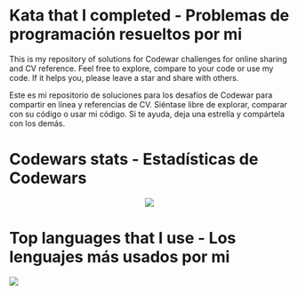 # Kata that I completed - Problemas de programación resueltos por mi
This is my repository of solutions for Codewar challenges for online sharing and CV reference. Feel free to explore, compare to your code or use my code. If it helps you, please leave a star and share with others.

Este es mi repositorio de soluciones para los desafíos de Codewar para compartir en línea y referencias de CV. Siéntase libre de explorar, comparar con su código o usar mi código. Si te ayuda, deja una estrella y compártela con los demás.

# Codewars stats - Estadísticas de Codewars

<p align="center">
  <img src="https://www.codewars.com/users/DiracSpace/badges/large"></img>
 </p>

# Top languages that I use - Los lenguajes más usados por mi

<a href="https://github.com/anuraghazra/github-readme-stats">
  <img align="center" src="https://github-readme-stats.vercel.app/api/top-langs/?username=DiracSpace&theme=vue-dark&langs_count=12&layout=compact" />
</a>
